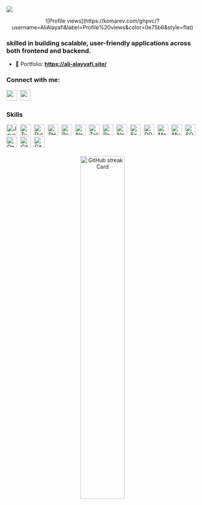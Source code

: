 ![](https://i.postimg.cc/kG7RsFPg/github-header-banner.png)


<p align="center">![Profile views](https://komarev.com/ghpvc/?username=AliAlayafi&label=Profile%20views&color=0e75b6&style=flat)</p>
 
 **<h3 align="left">skilled in building scalable, user-friendly applications across both frontend and backend.</h3>**
- 📂 Portfolio: **<a href="https://ali-alayyafi.site/" target="_blank">https://ali-alayyafi.site/</a>**

  
**<h3 align="left">Connect with me:</h3>** 
<p align="left"><a href="https://twitter.com/alialayyafi1" target="_blank"><img src="https://img.shields.io/badge/Twitter-000000?style=for-the-badge&logo=X&logoColor=white" height="28" style="margin-right: 4px"></a> <a href="https://www.linkedin.com/in/ali-alayafi" target="_blank"><img src="https://img.shields.io/badge/LinkedIn-0077B5?style=for-the-badge&logo=linkedin&logoColor=white" height="28" style="margin-right: 4px"></a></p>



 **<h3 align="left">Skills</h3>**

<div style="display: flex; flex-wrap: wrap; gap: 4px; justify-content: left;"><img src="https://cdn.simpleicons.org/javascript/F7DF1E" height="28" alt="JavaScript" style="margin-right: 4px"> <img src="https://cdn.simpleicons.org/typescript/3178C6" height="28" alt="TypeScript" style="margin-right: 4px"> <img src="https://cdn.simpleicons.org/python/3776AB" height="28" alt="Python" style="margin-right: 4px"> <img src="https://cdn.simpleicons.org/php/787CB5" height="28" alt="PHP" style="margin-right: 4px"> <img src="https://cdn.simpleicons.org/react/61DAFB" height="28" alt="React" style="margin-right: 4px"> <img src="https://cdn.simpleicons.org/nextdotjs/000000" height="28" alt="Next.js" style="margin-right: 4px"> <img src="https://cdn.simpleicons.org/tailwindcss/06B6D4" height="28" alt="Tailwind" style="margin-right: 4px"> <img src="https://cdn.simpleicons.org/redux/764ABC" height="28" alt="Redux" style="margin-right: 4px"> <img src="https://cdn.simpleicons.org/adonisjs/5A45FF" height="28" alt="Nodejs" style="margin-right: 4px"> <img src="https://cdn.simpleicons.org/express/000000" height="28" alt="Express" style="margin-right: 4px"> <img src="https://cdn.simpleicons.org/dotnet/512BD4" height="28" alt="DOT.NET" style="margin-right: 4px"> <img src="https://cdn.simpleicons.org/mongodb/4DB33D" height="28" alt="MongoDB" style="margin-right: 4px"> <img src="https://cdn.simpleicons.org/mysql/4479A1" height="28" alt="MySQL" style="margin-right: 4px"> <img src="https://cdn.simpleicons.org/sqlite/003B57" height="28" alt="SQLite" style="margin-right: 4px"> <img src="https://cdn.simpleicons.org/openai/6B3F9D" height="28" alt="OpenAI" style="margin-right: 4px"> <img src="https://cdn.simpleicons.org/git/F1502F" height="28" alt="Git" style="margin-right: 4px"> <img src="https://cdn.simpleicons.org/github/181717" height="28" alt="GitHub" style="margin-right: 4px"></div>


 **<h3 align="left"></h3>**

<p align="center">
  <img width="48%" src="https://streak-stats.demolab.com/?user=sushilmagare10&theme=transparent&hide_border=false&date_format=M+j%5B%2C+Y%5D&mode=daily&hide_total_contributions=false&hide_current_streak=false&hide_longest_streak=false&card_height=200&border_color=0560B6" alt="GitHub streak Card" />
</p>

